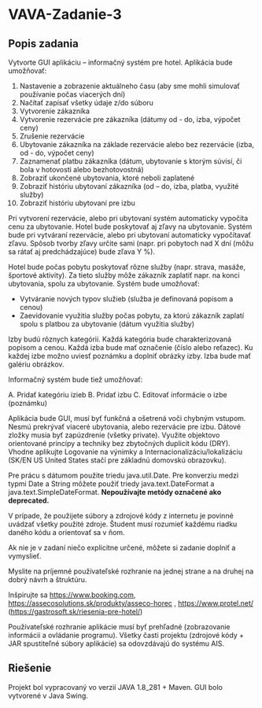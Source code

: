 # VAVA-Zadanie-3

## Popis zadania

Vytvorte GUI aplikáciu – informačný systém pre hotel. Aplikácia bude umožňovať:

1. Nastavenie a zobrazenie aktuálneho času (aby sme mohli simulovať používanie počas
    viacerých dní)
2. Načítať zapísať všetky údaje z/do súboru
3. Vytvorenie zákazníka
4. Vytvorenie rezervácie pre zákazníka (dátumy od - do, izba, výpočet ceny)
5. Zrušenie rezervácie
6. Ubytovanie zákazníka na základe rezervácie alebo bez rezervácie (izba, od - do, výpočet
    ceny)
7. Zaznamenať platbu zákazníka (dátum, ubytovanie s ktorým súvisí, či bola v hotovosti
    alebo bezhotovostná)
8. Zobraziť ukončené ubytovania, ktoré neboli zaplatené
9. Zobraziť históriu ubytovaní zákazníka (od – do, izba, platba, využité služby)
10. Zobraziť históriu ubytovaní pre izbu

Pri vytvorení rezervácie, alebo pri ubytovaní systém automaticky vypočíta cenu za ubytovanie.
Hotel bude poskytovať aj zľavy na ubytovanie. Systém bude pri vytváraní rezervácie, alebo pri
ubytovaní automaticky vypočítavať zľavu. Spôsob tvorby zľavy určite sami (napr. pri pobytoch
nad X dní (môžu sa rátať aj predchádzajúce) bude zľava Y %).

Hotel bude počas pobytu poskytovať rôzne služby (napr. strava, masáže, športové aktivity). Za
tieto služby môže zákazník zaplatiť napr. na konci ubytovania, spolu za ubytovanie. Systém
bude umožňovať:

- Vytváranie nových typov služieb (služba je definovaná popisom a cenou)
- Zaevidovanie využitia služby počas pobytu, za ktorú zákazník zaplatí spolu s platbou za
    ubytovanie (dátum využitia služby)

Izby budú rôznych kategórii. Každá kategória bude charakterizovaná popisom a cenou. Každá
izba bude mať označenie (číslo alebo reťazec). Ku každej izbe možno uviesť poznámku
a doplniť obrázky izby. Izba bude mať galériu obrázkov.

Informačný systém bude tiež umožňovať:

A. Pridať kategóriu izieb
B. Pridať izbu
C. Editovať informácie o izbe (poznámku)

Aplikácia bude GUI, musí byť funkčná a ošetrená voči chybným vstupom. Nesmú prekrývať
viaceré ubytovania, alebo rezervácie pre izbu. Dátové zložky musia byť zapúzdrenie (všetky
private). Využite objektovo orientované princípy a techniky bez zbytočných duplicít kódu
(DRY). Vhodne aplikujte Logovanie na výnimky a Internacionalizáciu/lokalizáciu (SK/EN US
United States stačí pre základnú domovskú obrazovku).

Pre prácu s dátumom použite triedu java.util.Date. Pre konverziu medzi typmi Date a String
môžete použiť triedy java.text.DateFormat a java.text.SimpleDateFormat. **Nepoužívajte
metódy označené ako deprecated.**

V prípade, že použijete súbory a zdrojové kódy z internetu je povinné uvádzať všetky použité
zdroje. Študent musí rozumieť každému riadku daného kódu a orientovať sa v ňom.

Ak nie je v zadaní niečo explicitne určené, môžete si zadanie doplniť a vymyslieť.

Myslite na príjemné používateľské rozhranie na jednej strane a na druhej na dobrý návrh
a štruktúru.

Inšpirujte sa https://www.booking.com, https://assecosolutions.sk/produkty/asseco-horec ,
https://www.protel.net/ (https://gastrosoft.sk/riesenia-pre-hotel/)

Používateľské rozhranie aplikácie musí byť prehľadné (zobrazovanie informácii a ovládanie
programu). Všetky časti projektu (zdrojové kódy + JAR spustiteľné súbory aplikácie) sa
odovzdávajú do systému AIS.

## Riešenie
Projekt bol vypracovaný vo verzií JAVA 1.8_281 + Maven. GUI bolo vytvorené v Java Swing.
